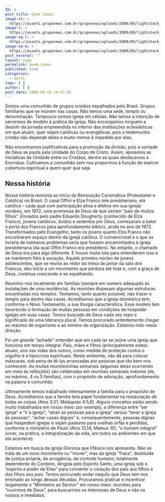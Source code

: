 ```yaml
---
ID: 2
post_title: Quem Somos
image-xl: >
  https://assets.gruponews.com.br/gruponews/uploads/2009/09/lightstock_73334_medium_rubens_fernando_maciel_alencar-1920x1080.jpg
image-l: >
  https://assets.gruponews.com.br/gruponews/uploads/2009/09/lightstock_73334_medium_rubens_fernando_maciel_alencar-1280x720.jpg
image-sq-l: >
  https://assets.gruponews.com.br/gruponews/uploads/2009/09/lightstock_73334_medium_rubens_fernando_maciel_alencar-1280x1280.jpg
image-sq-m: >
  https://assets.gruponews.com.br/gruponews/uploads/2009/09/lightstock_73334_medium_rubens_fernando_maciel_alencar-720x720.jpg
post_excerpt: ""
layout: page
permalink: quem-somos
published: true
categories:
  - Geral
tags: [ ]
author: [ ]
post_date: 2009-09-19 14:57:56
---
```

Somos uma comunhão de grupos cristãos espalhados pelo Brasil. Grupos familiares que se reúnem nas casas. Não temos uma sede, templo ou denominação. Tampouco somos igreja em células. Não temos a intenção de servirmos de modelo à prática da igreja. Não encorajamos ninguém a desistir da jornada empreendida no interior das instituições eclesiásticas em que atuam, quer sejam católicas ou evangélicas, pois o testemunho cristão não depende delas e muito menos é impedido por elas.

Não encontramos justificativas para a promoção da divisão, pois a vontade de Deus se pauta pela Unidade do Corpo de Cristo. Assim, apoiamos as iniciativas de Unidade entre os Cristãos, dentre as quais destacamos o Encristus<i>. </i>Cultivamos a comunhão sem nos propormos à função de exercer cobertura espiritual a quem quer que seja.
<h2>Nossa história</h2>
Nossa história remonta ao início da Renovação Carismática (Protestante e Católica) no Brasil. O casal Offini e Elza Franco (ele presbiteriano, ela católica – cada qual com participação ativa e efetiva em sua igreja) recebeu, em 1972, uma promessa de Deus de que seriam “pais de muitos filhos”. Enviados pelo padre Eduardo Dougherty (conhecido de Elza Franco), jovens católicos, ávidos e sedentos por Deus, começaram a bater à porta dos Francos para aprofundamento bíblico, ainda no ano de 1972. Transformados pelo Evangelho, tanto os jovens quanto Elza Franco não encontraram espaço dentro da igreja católica. O convencional e o que os livraria de inúmeros problemas seria que fossem encaminhados à igreja presbiteriana (da qual Offini Franco era presbítero). No entanto, o chamado de Deus era para algo diferente. E houve muita luta para entenderem isso e se manterem fiéis à vocação. Aquele primeiro núcleo de jovens adolescentes, que se reunia ao redor da mesa de jantar da sala dos Francos, deu início a um movimento que perdura até hoje e, com a graça de Deus, continua crescendo e se espalhando.

Reunimo-nos localmente em famílias (sempre em número adequado às instalações de uma residência). As reuniões dispesam algumas estruturas encontradas nos templos. Tentamos, tanto quanto possível, não trazer o templo para dentro das casas. Acreditamos que a igreja doméstica tem, conforme o Novo Testamento, a sua liturgia característica. Esse modelo tem favorecido a formação de muitas pessoas em condições de hospedar igrejas em suas casas. Temos buscado de Deus cada vez mais o significado de uma liderança plural. Temos procurado ardentemente chegar ao máximo de organismo e ao mínimo de organização. Estamos indo nesta direção.

Foi um grande “achado” entender que em cada lar se reúne uma igreja que funciona em tempo integral. Pais, mães e filhos (principalmente estes) atuam, uns nas vidas dos outros, como medida de proteção contra o orgulho e a hipocrisia espirituais. Neste ambiente, não dá para colocar máscaras, sob pena de tê-las arrancadas por pessoas que tão bem nos conhecem. As muitas reuniõezinhas semanais (algumas delas ocorrendo em meio às refeições) são celebradas em reuniões semanais maiores (de, no máximo, 4 ou 5 famílias), com o propósito de adoração, aprofundamento na palavra e comunhão

Ultimamente temos trabalhado intensamente a família para o propósito de Deus. Acreditamos que a família terá papel fundamental na restauração de todas as coisas (Atos 3:21; Maláquias 4:5,6). Alguns conceitos estão sendo muito trabalhados em nosso meio: por exemplo, a diferença entre “ser igreja” e “ir à igreja”; “atrair as pessoas para a igreja” versus “levar a igreja às pessoas”; “achar casas dignas” e, consequentemente, pessoas dignas que hospedem igrejas e sejam pastores para ovelhas órfãs e perdidas, conforme o ministério de Paulo (Atos 13,14; Mateus 10); “o homem integral” (viver, na prática, a integralização da vida, em todos os ambientes em que ela acontece).

Estamos em busca da igreja Gloriosa que Efésios nos apresenta. Não se trata de um novo movimento ou “mover”, mas da igreja “fraca”, destituída de justiça própria, de arrogância, de controle humano, totalmente dependente do Cordeiro, dirigida pelo Espírito Santo, uma igreja sob o “espírito e poder de Elias” para converter o coração dos pais aos filhos e dos filhos aos pais. Temos procurado andar naquilo que Deus tem nos ensinado ao longo dessas décadas. Procuramos praticar e incentivar largamente o “Ministério ao Senhor” em nosso meio: reuniões para “ouvirmos de Deus”, para buscarmos os interesses de Deus e não os nossos e imediatos.